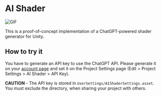 # AI Shader

![GIF](https://user-images.githubusercontent.com/343936/223034386-cf69f2a2-d8ec-4537-9f1b-37051542b1cd.gif)

This is a proof-of-concept implementation of a ChatGPT-powered shader generator for Unity.

## How to try it

You have to generate an API key to use the ChatGPT API.
Please generate it on your [account page](https://platform.openai.com/account/api-keys)
and set it on the Project Settings page (Edit > Project Settings > AI Shader > API Key).

**CAUTION** - The API key is stored in `UserSettings/AIShaderSettings.asset`.
You must exclude the directory, when sharing your project with others.
